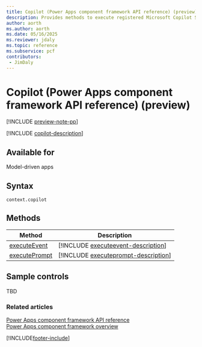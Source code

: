 ```yaml
---
title: Copilot (Power Apps component framework API reference) (preview)
description: Provides methods to execute registered Microsoft Copilot Studio Topics.
author: aorth
ms.author: aorth
ms.date: 05/16/2025
ms.reviewer: jdaly
ms.topic: reference
ms.subservice: pcf
contributors:
 - JimDaly
---
```


# Copilot (Power Apps component framework API reference) (preview)

[!INCLUDE [preview-note-pp](~/../shared-content/shared/preview-includes/preview-note-pp.md)]

[!INCLUDE [copilot-description](includes/copilot-description.md)]

## Available for

Model-driven apps

## Syntax

`context.copilot`

## Methods

| Method| Description|
| --- | --- |
| [executeEvent](copilot/executeevent.md) | [!INCLUDE [executeevent-description](copilot/includes/executeevent-description.md)] |
| [executePrompt](copilot/executeprompt.md) | [!INCLUDE [executeprompt-description](copilot/includes/executeprompt-description.md)] |


## Sample controls

TBD

### Related articles

[Power Apps component framework API reference](../reference/index.md)  
[Power Apps component framework overview](../overview.md)

[!INCLUDE[footer-include](../../../includes/footer-banner.md)]
